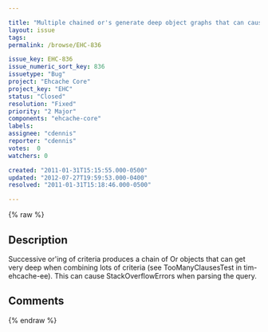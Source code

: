 ```yaml
---

title: "Multiple chained or's generate deep object graphs that can cause stack overflows during parsing."
layout: issue
tags: 
permalink: /browse/EHC-836

issue_key: EHC-836
issue_numeric_sort_key: 836
issuetype: "Bug"
project: "Ehcache Core"
project_key: "EHC"
status: "Closed"
resolution: "Fixed"
priority: "2 Major"
components: "ehcache-core"
labels: 
assignee: "cdennis"
reporter: "cdennis"
votes:  0
watchers: 0

created: "2011-01-31T15:15:55.000-0500"
updated: "2012-07-27T19:59:53.000-0400"
resolved: "2011-01-31T15:18:46.000-0500"

---
```




{% raw %}



## Description

<div markdown="1" class="description">

Successive or'ing of criteria produces a chain of Or objects that can get very deep when combining lots of criteria (see TooManyClausesTest in tim-ehcache-ee).  This can cause StackOverflowErrors when parsing the query.

</div>

## Comments



{% endraw %}

